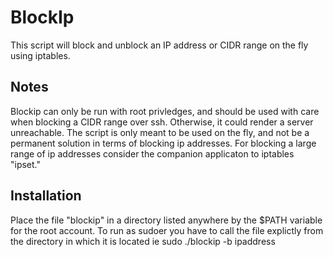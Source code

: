 # BlockIp
 This script will block and unblock an IP address or CIDR range on the fly using iptables.

## Notes
Blockip can only be run with root privledges, and should be used with care when blocking a CIDR range over ssh. Otherwise, it could render a server unreachable. The script is only meant to be used on the fly, and not be a permanent solution in terms of blocking ip addresses. For blocking a large range of ip addresses consider the companion applicaton to iptables "ipset."

## Installation
Place the file "blockip" in a directory listed anywhere by the $PATH variable for the root account. To run as sudoer you have to call the file explictly from the directory in which it is located ie sudo ./blockip -b ipaddress 
